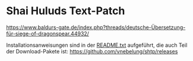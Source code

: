 # Shai Huluds Text-Patch

https://www.baldurs-gate.de/index.php?threads/deutsche-Übersetzung-für-siege-of-dragonspear.44932/

Installationsanweisungen sind in der [README.txt](shtp-README.txt) aufgeführt, die auch Teil der Download-Pakete ist:
https://github.com/vnebelung/shtp/releases
